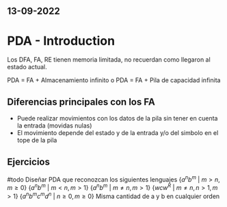 13-09-2022
---
# PDA - Introduction
Los DFA, FA, RE tienen memoria limitada, no recuerdan como llegaron al estado actual.

PDA = FA + Almacenamiento infinito
o
PDA = FA + Pila de capacidad infinita

## Diferencias principales con los FA
- Puede realizar movimientos con los datos de la pila sin tener en cuenta la entrada (movidas nulas)
- El movimiento depende del estado y de la entrada y/o del simbolo en el tope de la pila

## Ejercicios
#todo 
Diseñar PDA que reconozcan los siguientes lenguajes
$\{a^nb^m \ | \ m > n, m \ge 0\}$
$\{a^nb^m \ | \ m < n, m > 1\}$
$\{a^nb^m \ | \ m \ne n, m > 1\}$
 $\{wcw^R \ | \ m \ne n, n > 1, m > 1\}$
 $\{a^nb^mc^md^n \ | \ n \ge 0, m \ge 0\}$
 Misma cantidad de a y b en cualquier orden